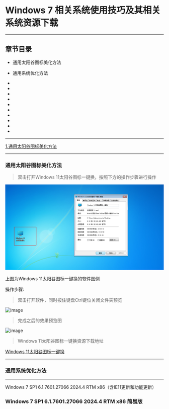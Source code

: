 # Windows 7 相关系统使用技巧及其相关系统资源下载

--------------------

## 章节目录

- 通用太阳谷图标美化方法

- 通用系统优化方法

- 

- 

- 

- 

- 

- 

- 

- 

- 

- 


--------------------

[1.通用太阳谷图标美化方法](https://github.com/kexue-aihao/AHRT-blog/tree/master/Microsoft/Windows/Windows7#%E9%80%9A%E7%94%A8%E5%A4%AA%E9%98%B3%E8%B0%B7%E5%9B%BE%E6%A0%87%E7%BE%8E%E5%8C%96%E6%96%B9%E6%B3%95 "通用太阳谷图标美化方法")

[]( "")

[]( "")

[]( "")

[]( "")

[]( "")

[]( "")

[]( "")

[]( "")

[]( "")

[]( "")

--------------------

### 通用太阳谷图标美化方法

> 双击打开Windows 11太阳谷图标一键换，按照下方的操作步骤进行操作

![image](/img/Microsoft/Windows/Windows7/1.png)

上图为Windows 11太阳谷图标一键换的软件图例

操作步骤:

> 双击打开软件，同时按住键盘Ctrl键位关闭文件夹预览

![image](/img/Microsoft/Windows/Windows7/2.png)

> 完成之后的效果预览图

![image](/img/Microsoft/Windows/Windows7/3.png)

> Windows 11太阳谷图标一键换资源下载地址

[Windows 11太阳谷图标一键换](https://pan.huang1111.cn/s/EZG7ib "Windows 11太阳谷图标一键换")

--------------------

### 通用系统优化方法

--------------------

Windows 7 SP1 6.1.7601.27066 2024.4 RTM x86（含IE11更新和功能更新）

### Windows 7 SP1 6.1.7601.27066 2024.4 RTM x86 简易版

